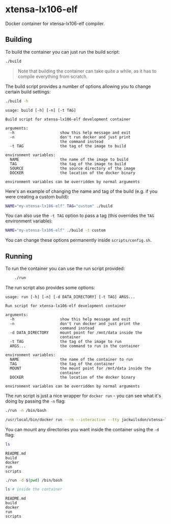 # xtensa-lx106-elf

Docker container for xtensa-lx106-elf compiler.

## Building

To build the container you can just run the build script:

```Bash
./build
```

> Note that building the container can take quite a while, as it has to compile everything from scratch.

The build script provides a number of options allowing you to change certain build settings:

```Bash
./build -h
```

```
usage: build [-h] [-n] [-t TAG]

Build script for xtensa-lx106-elf development container

arguments:
  -h                    show this help message and exit
  -n                    don't run docker and just print
                        the command instead
  -t TAG                the tag of the image to build

environment variables:
  NAME                  the name of the image to build
  TAG                   the tag of the image to build
  SOURCE                the source directory of the image
  DOCKER                the location of the docker binary

environment variables can be overridden by normal arguments
```

Here's an example of changing the name and tag of the build (e.g. if you were creating a custom build):

```Bash
NAME="my-xtensa-lx106-elf" TAG="custom" ./build
```

You can also use the `-t TAG` option to pass a tag (this overrides the `TAG` environment variable):

```Bash
NAME="my-xtensa-lx106-elf" ./build -t custom
```

You can change these options permanently inside `scripts/config.sh`.

## Running

To run the container you can use the run script provided:

```Bash
    ./run
```

The run script also provides some options:

```
usage: run [-h] [-n] [-d DATA_DIRECTORY] [-t TAG] ARGS...

Run script for xtensa-lx106-elf development container

arguments:
  -h                    show this help message and exit
  -n                    don't run docker and just print the
                        command instead
  -d DATA_DIRECTORY     mount point for /mnt/data inside the
                        container
  -t TAG                the tag of the image to run
  ARGS...               the command to run in the container

environment variables:
  NAME                  the name of the container to run
  TAG                   the tag of the container
  MOUNT                 the mount point for /mnt/data inside the
                        container
  DOCKER                the location of the docker binary

environment variables can be overridden by normal arguments
```

The run script is just a nice wrapper for `docker run` - you can see what it's doing by passing the `-n` flag:

```Bash
./run -n /bin/bash
```

```Bash
/usr/local/bin/docker run --rm --interactive --tty jackwilsdon/xtensa-lx106-elf:latest /bin/bash
```

You can mount any directories you want inside the container using the `-d` flag:

```Bash
ls
```

```
README.md
build
docker
run
scripts
```

```Bash
./run -d $(pwd) /bin/bash
```

```Bash
ls # inside the container
```

```
README.md
build
docker
run
scripts
```

